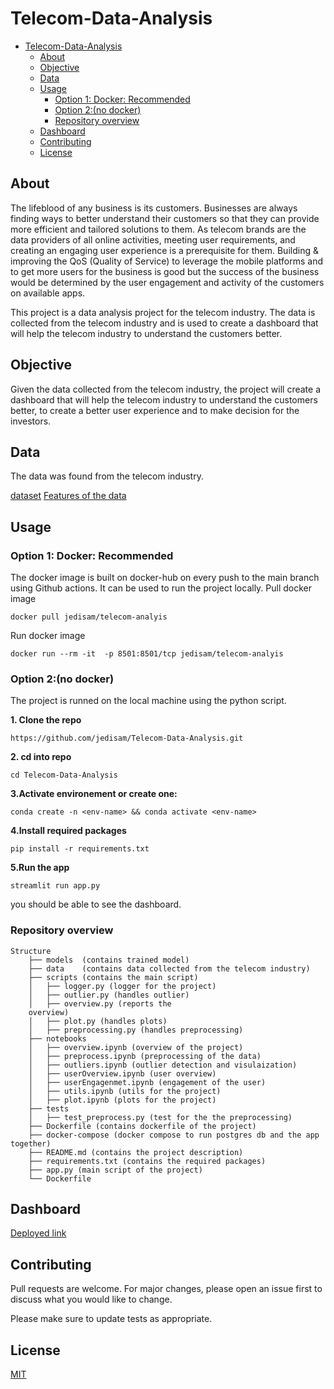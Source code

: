 # Telecom-Data-Analysis

<!-- Table of contents -->
- [Telecom-Data-Analysis](#telecom-data-analysis)
  - [About](#about)
  - [Objective](#objective)
  - [Data](#data)
  - [Usage](#usage)
    - [Option 1: Docker: Recommended](#option-1-docker-recommended)
    - [Option 2:(no docker)](#option-2no-docker)
    - [Repository overview](#repository-overview)
  - [Dashboard](#dashboard)
  - [Contributing](#contributing)
  - [License](#license)


## About
The lifeblood of any business is its customers. Businesses are always finding ways to better understand their customers so that they can provide more efficient and tailored solutions to them. As telecom brands are the data providers of all online activities, meeting user requirements, and creating an engaging user experience is a prerequisite for them. Building & improving the QoS (Quality of Service) to leverage the mobile platforms and to get more users for the business is good but the success of the business would be determined by the user engagement and activity of the customers on available apps. 

This project is a data analysis project for the telecom industry. The data is collected from the telecom industry and is used to create a dashboard that will help the telecom industry to understand the customers better. 



## Objective
Given the data collected from the telecom industry, the project will create a dashboard that will help the telecom industry to understand the customers better, to create a better user experience and to make decision for the investors.

## Data
The data was found from the telecom industry. 

[dataset](https://docs.google.com/spreadsheets/d/1UXgtCVtB75-tkEfwGEV4pEw_uBcvXX3J/edit?usp=sharing&ouid=103241713684165615552&rtpof=true&sd=true)
[Features of the data](https://docs.google.com/spreadsheets/d/1EDo8PyBRGMu5n3DoP5NfhxxSq_9yA5ro/edit?usp=sharing&ouid=103241713684165615552&rtpof=true&sd=true)


## Usage
### Option 1: Docker: Recommended
The docker image is built on docker-hub on every push to the main branch using Github actions. It can be used to run the project locally.
Pull docker image
```
docker pull jedisam/telecom-analyis
```
Run docker image
```
docker run --rm -it  -p 8501:8501/tcp jedisam/telecom-analyis
```

### Option 2:(no docker)
The project is runned on the local machine using the python script.
<br>

**1. Clone the repo**
```
https://github.com/jedisam/Telecom-Data-Analysis.git
```
**2. cd into repo**
```
cd Telecom-Data-Analysis
```
**3.Activate environement or create one:**
```
conda create -n <env-name> && conda activate <env-name>
```
**4.Install required packages**
```
pip install -r requirements.txt
```
**5.Run the app**
```
streamlit run app.py
```
you should be able to see the dashboard.


### Repository overview

    Structure
        ├── models  (contains trained model)
        ├── data    (contains data collected from the telecom industry)
        ├── scripts (contains the main script)	
        │   ├── logger.py (logger for the project)
        │   ├── outlier.py (handles outlier)
        │   ├── overview.py (reports the 
        overview)
        │   ├── plot.py (handles plots)
        │   ├── preprocessing.py (handles preprocessing)
        ├── notebooks	
        │   ├── overview.ipynb (overview of the project)
        │   ├── preprocess.ipynb (preprocessing of the data)
        │   ├── outliers.ipynb (outlier detection and visulaization)
        │   ├── userOverview.ipynb (user overview)
        │   ├── userEngagenmet.ipynb (engagement of the user)
        │   ├── utils.ipynb (utils for the project)
        │   ├── plot.ipynb (plots for the project)
        ├── tests 
        │   ├── test_preprocess.py (test for the the preprocessing)
        ├── Dockerfile (contains dockerfile of the project)
        ├── docker-compose (docker compose to run postgres db and the app together)
        ├── README.md (contains the project description)
        ├── requirements.txt (contains the required packages)
        ├── app.py (main script of the project)
        └── Dockerfile

## Dashboard

[Deployed link](https://telecom-analytics.herokuapp.com/)

## Contributing
Pull requests are welcome. For major changes, please open an issue first to discuss what you would like to change.

Please make sure to update tests as appropriate.

## License
[MIT](https://choosealicense.com/licenses/mit/)
